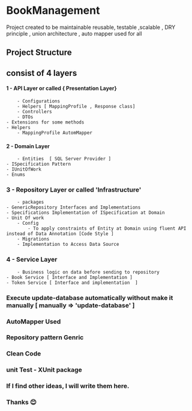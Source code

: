 # BookManagement

Project created to be maintainable  reusable, testable ,scalable , DRY principle , union architecture , auto mapper used for all
## Project Structure
## consist of 4 layers
####	1 - API Layer or called { Presentation Layer} 	
		- Configurations
		- Helpers [ MappingProfile , Response class]
		- Controllers
		- DTOs
    - Extensions for some methods
    - Helpers
        - MappingProfile AutomMapper
####	2 - Domain Layer 
		- Entities  [ SQL Server Provider ]
    - ISpecification Pattern
    - IUnitOfWork
    - Enums
###	3 - Repository Layer or called 'Infrastructure'
		- packages 
    - GenericRepository Interfaces and Implementations
    - Specifications Implementation of ISpecification at Domain
    - Unit Of work
		- Config
			- To apply constraints of Entity at Domain using fluent API instead of Data Annotation [Code Style ]
		- Migrations
		- Implementation to Access Data Source
###	4 - Service Layer 
		- Business logic on data before sending to repository
    - Book Service [ Interface and Implementation ]
    - Token Service [ Interface and implementation  ]


###  Execute  update-database automatically without make it manually [ manually => 'update-database' ]  
### AutoMapper Used
### Repository pattern Genric
### Clean Code
### unit Test - XUnit package

### If I find other ideas, I will write them  here.
### Thanks  😊  
	

